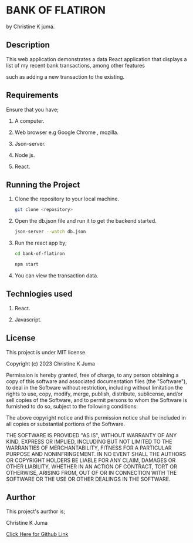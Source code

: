 # BANK OF FLATIRON

  by Christine K juma.

  ## Description

This web application demonstrates a data React application that displays a list of my recent bank transactions, among other features 

such as adding a new transaction to the existing.


  ## Requirements

Ensure that you have;

1. A computer. 

2. Web browser e.g Google Chrome , mozilla. 

3. Json-server.

4. Node js.

5. React.


  ## Running the Project

1. Clone the repository to your local machine. 

   ```bash
   git clone <repository>
   ``` 

2. Open the db.json file and run it to get the backend started. 

    ```bash 
    json-server --watch db.json
    ```

3. Run the react app by;

    ```bash
    cd bank-of-flatiron
    ```

    ```bash
    npm start
    ```
   

4. You can view the transaction data.


 ## Technlogies used

 1. React.

 2. Javascript.


 ## License

This project is under MIT license.

Copyright (c) 2023 Christine K Juma

Permission is hereby granted, free of charge, to any person obtaining a copy
of this software and associated documentation files (the "Software"), to deal
in the Software without restriction, including without limitation the rights
to use, copy, modify, merge, publish, distribute, sublicense, and/or sell
copies of the Software, and to permit persons to whom the Software is
furnished to do so, subject to the following conditions:

The above copyright notice and this permission notice shall be included in all
copies or substantial portions of the Software.

THE SOFTWARE IS PROVIDED "AS IS", WITHOUT WARRANTY OF ANY KIND, EXPRESS OR
IMPLIED, INCLUDING BUT NOT LIMITED TO THE WARRANTIES OF MERCHANTABILITY,
FITNESS FOR A PARTICULAR PURPOSE AND NONINFRINGEMENT. IN NO EVENT SHALL THE
AUTHORS OR COPYRIGHT HOLDERS BE LIABLE FOR ANY CLAIM, DAMAGES OR OTHER
LIABILITY, WHETHER IN AN ACTION OF CONTRACT, TORT OR OTHERWISE, ARISING FROM,
OUT OF OR IN CONNECTION WITH THE SOFTWARE OR THE USE OR OTHER DEALINGS IN THE
SOFTWARE.


  ## Aurthor

  This project's aurthor is;

  Christine K Juma

[Click Here for Github Link](https://github.com/christine-M9)
